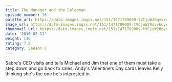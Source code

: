 ```yaml
---
title: The Manager and the Salesman
episode_number: 16
palette_url: https://dato-images.imgix.net/151/1471789009-tVCjuW20qvvkuycwSK0NI8Aiiq6.jpg?ixlib=rb-1.1.0&ch=DPR%2CWidth&auto=enhance&palette=json
image_url: https://dato-images.imgix.net/151/1471789009-tVCjuW20qvvkuycwSK0NI8Aiiq6.jpg?ixlib=rb-1.1.0&ch=DPR%2CWidth&auto=compress%2Cformat&w=500
thumbnail_url: https://dato-images.imgix.net/151/1471789009-tVCjuW20qvvkuycwSK0NI8Aiiq6.jpg?ixlib=rb-1.1.0&ch=DPR%2CWidth&auto=enhance&w=500&h=280&fit=crop&fm=jpg
date: '2010-02-11'
weight: 110
rating: 7.8
category: Season 6
---
```


Sabre's CEO visits and tells Michael and Jim that one of them must take a step down and go back to sales. Andy's Valentine's Day cards leaves Kelly thinking she's the one he's interested in.